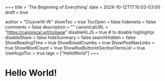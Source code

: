 +++
title = 'The Beginning of Everything'
date = 2024-10-12T17:10:03-03:00
draft = true

author = "Cluyverth W."
showToc = true
TocOpen = false
hidemeta = false
comments = false
description = ""
canonicalURL = "https://canonical.url/to/page"
disableHLJS = true # to disable highlightjs
disableShare = false
hideSummary = false
searchHidden = false
ShowReadingTime = true
ShowBreadCrumbs = true
ShowPostNavLinks = true
ShowWordCount = true
ShowRssButtonInSectionTermList = true
UseHugoToc = true
tags = ["HelloWorld"]
+++

# Hello World!